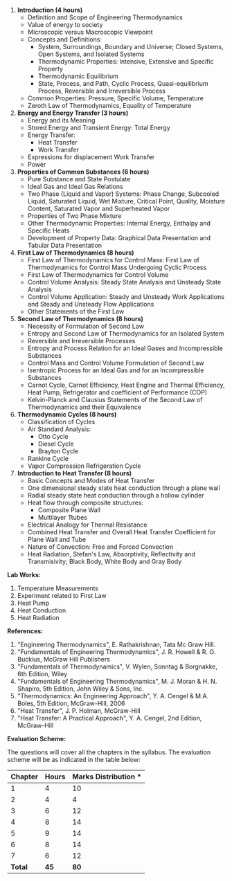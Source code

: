 1. **Introduction (4 hours)**
    * Definition and Scope of Engineering Thermodynamics
    * Value of energy to society
    * Microscopic versus Macroscopic Viewpoint
    * Concepts and Definitions:
        * System, Surroundings, Boundary and Universe; Closed Systems, Open Systems, and Isolated Systems
        * Thermodynamic Properties: Intensive, Extensive and Specific Property
        * Thermodynamic Equilibrium
        * State, Process, and Path, Cyclic Process, Quasi-equilibrium Process, Reversible and Irreversible Process
    * Common Properties: Pressure, Specific Volume, Temperature
    * Zeroth Law of Thermodynamics, Equality of Temperature
2. **Energy and Energy Transfer (3 hours)**
    * Energy and its Meaning
    * Stored Energy and Transient Energy: Total Energy
    * Energy Transfer:
        * Heat Transfer
        * Work Transfer
    * Expressions for displacement Work Transfer
    * Power
3. **Properties of Common Substances (6 hours)**
    * Pure Substance and State Postulate
    * Ideal Gas and Ideal Gas Relations
    * Two Phase (Liquid and Vapor) Systems: Phase Change, Subcooled Liquid, Saturated Liquid, Wet Mixture, Critical Point, Quality, Moisture Content, Saturated Vapor and Superheated Vapor
    * Properties of Two Phase Mixture
    * Other Thermodynamic Properties: Internal Energy, Enthalpy and Specific Heats
    * Development of Property Data: Graphical Data Presentation and Tabular Data Presentation
4. **First Law of Thermodynamics (8 hours)**
    * First Law of Thermodynamics for Control Mass: First Law of Thermodynamics for Control Mass Undergoing Cyclic Process
    * First Law of Thermodynamics for Control Volume
    * Control Volume Analysis: Steady State Analysis and Unsteady State Analysis
    * Control Volume Application: Steady and Unsteady Work Applications and Steady and Unsteady Flow Applications
    * Other Statements of the First Law
5. **Second Law of Thermodynamics (8 hours)**
    * Necessity of Formulation of Second Law
    * Entropy and Second Law of Thermodynamics for an Isolated System
    * Reversible and Irreversible Processes
    * Entropy and Process Relation for an Ideal Gases and Incompressible Substances
    * Control Mass and Control Volume Formulation of Second Law
    * Isentropic Process for an Ideal Gas and for an Incompressible Substances
    * Carnot Cycle, Carnot Efficiency, Heat Engine and Thermal Efficiency, Heat Pump, Refrigerator and coefficient of Performance (COP)
    * Kelvin-Planck and Clausius Statements of the Second Law of Thermodynamics and their Equivalence
6. **Thermodynamic Cycles (8 hours)**
    * Classification of Cycles
    * Air Standard Analysis:
        * Otto Cycle
        * Diesel Cycle
        * Brayton Cycle
    * Rankine Cycle
    * Vapor Compression Refrigeration Cycle
7. **Introduction to Heat Transfer (8 hours)**
    * Basic Concepts and Modes of Heat Transfer
    * One dimensional steady state heat conduction through a plane wall
    * Radial steady state heat conduction through a hollow cylinder
    * Heat flow through composite structures:
        * Composite Plane Wall
        * Multilayer Ttubes
    * Electrical Analogy for Thermal Resistance
    * Combined Heat Transfer and Overall Heat Transfer Coefficient for Plane Wall and Tube
    * Nature of Convection: Free and Forced Convection
    * Heat Radiation, Stefan's Law, Absorptivity, Reflectivity and Transmisivity; Black Body, White Body and Gray Body

**Lab Works:**

1. Temperature Measurements
2. Experiment related to First Law
3. Heat Pump
4. Heat Conduction
5. Heat Radiation

**References:**

1. "Engineering Thermodynamics", E. Rathakrishnan, Tata Mc Graw Hill.
2. "Fundamentals of Engineering Thermodynamics", J. R. Howell & R. O. Buckius, McGraw Hill Publishers
3. "Fundamentals of Thermodynamics", V. Wylen, Sonntag & Borgnakke, 6th Edition, Wiley
4. "Fundamentals of Engineering Thermodynamics", M. J. Moran & H. N. Shapiro, 5th Edition, John Wiley & Sons, Inc.
5. "Thermodynamics: An Engineering Approach", Y. A. Cengel & M.A. Boles, 5th Edition, McGraw-Hill, 2006
6. "Heat Transfer", J. P. Holman, McGraw-Hill
7. "Heat Transfer: A Practical Approach", Y. A. Cengel, 2nd Edition, McGraw-Hill

**Evaluation Scheme:**

The questions will cover all the chapters in the syllabus. The evaluation scheme will be as indicated in the table below:

| Chapter   | Hours  | Marks Distribution * |
| --------- | ------ | -------------------- |
| 1         | 4      | 10                   |
| 2         | 4      | 4                    |
| 3         | 6      | 12                   |
| 4         | 8      | 14                   |
| 5         | 9      | 14                   |
| 6         | 8      | 14                   |
| 7         | 6      | 12                   |
| **Total** | **45** | **80**               |

